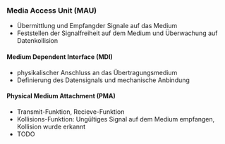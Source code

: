 ### Media Access Unit (MAU)
- Übermittlung und Empfangder Signale auf das Medium
- Feststellen der Signalfreiheit auf dem Medium und Überwachung auf Datenkollision
#### Medium Dependent Interface (MDI)
 - physikalischer Anschluss an das Übertragungsmedium
 - Definierung des Datensignals und mechanische Anbindung

#### Physical Medium Attachment (PMA)
- Transmit-Funktion, Recieve-Funktion
- Kollisions-Funktion: Ungültiges Signal auf dem Medium empfangen, Kollision wurde erkannt
- TODO


